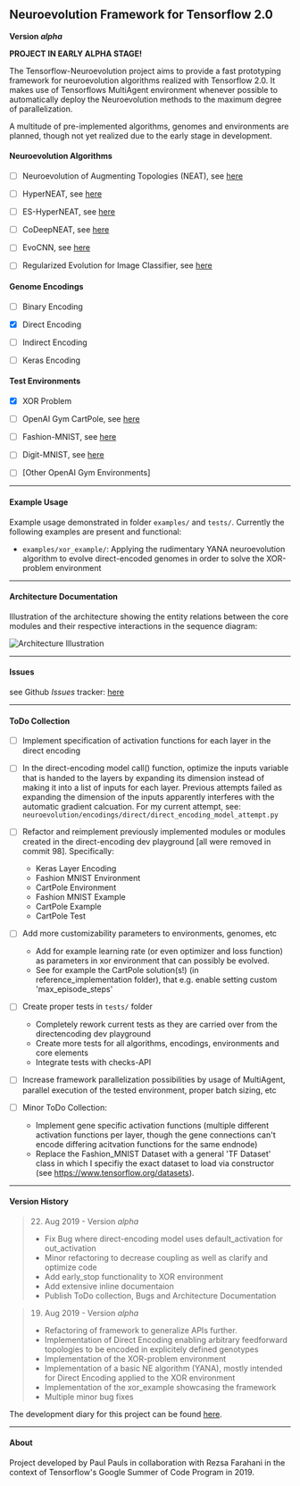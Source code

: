 ## Neuroevolution Framework for Tensorflow 2.0 ##

**Version _alpha_**

**PROJECT IN EARLY ALPHA STAGE!**

The Tensorflow-Neuroevolution project aims to provide a fast prototyping framework for neuroevolution algorithms realized with Tensorflow 2.0. It makes use of Tensorflows MultiAgent environment whenever possible to automatically deploy the Neuroevolution methods to the maximum degree of parallelization.

A multitude of pre-implemented algorithms, genomes and environments are planned, though not yet realized due to the early stage in development.

#### Neuroevolution Algorithms ####

* [ ] Neuroevolution of Augmenting Topologies (NEAT), see [here](http://nn.cs.utexas.edu/downloads/papers/stanley.ec02.pdf)
* [ ] HyperNEAT, see [here](http://axon.cs.byu.edu/~dan/778/papers/NeuroEvolution/stanley3**.pdf)
* [ ] ES-HyperNEAT, see [here](http://citeseerx.ist.psu.edu/viewdoc/summary?doi=10.1.1.365.4332)
* [ ] CoDeepNEAT, see [here](https://arxiv.org/abs/1703.00548)
* [ ] EvoCNN, see [here](https://arxiv.org/abs/1710.10741)
* [ ] Regularized Evolution for Image Classifier, see [here](https://arxiv.org/abs/1802.01548)


#### Genome Encodings ####

* [ ] Binary Encoding
* [X] Direct Encoding
* [ ] Indirect Encoding 
* [ ] Keras Encoding


#### Test Environments ####

* [X] XOR Problem
* [ ] OpenAI Gym CartPole, see [here](http://gym.openai.com/envs/CartPole-v1/)
* [ ] Fashion-MNIST, see [here](https://research.zalando.com/welcome/mission/research-projects/fashion-mnist/)
* [ ] Digit-MNIST, see [here](http://yann.lecun.com/exdb/mnist/)
* [ ] \[Other OpenAI Gym Environments\]



--------------------------------------------------------------------------------

#### Example Usage ####

Example usage demonstrated in folder `examples/` and `tests/`. Currently the following examples are present and functional:

* `examples/xor_example/`: Applying the rudimentary YANA neuroevolution algorithm to evolve direct-encoded genomes in order to solve the XOR-problem environment 



--------------------------------------------------------------------------------

#### Architecture Documentation ####

Illustration of the architecture showing the entity relations between the core modules and their respective interactions in the sequence diagram:

![Architecture Illustration](https://github.com/PaulPauls/Tensorflow-Neuroevolution/tree/master/.architecture_illustration/Entity_Sequence_Diagram_TFNE-Framework.png)



--------------------------------------------------------------------------------

#### Issues ####

see Github _Issues_ tracker: [here](https://github.com/PaulPauls/Tensorflow-Neuroevolution/issues)



--------------------------------------------------------------------------------

#### ToDo Collection ####

* [ ] Implement specification of activation functions for each layer in the direct
    encoding


* [ ] In the direct-encoding model call() function, optimize the inputs variable that is handed to the layers by expanding its dimension instead of making it into a list of inputs for each layer. Previous attempts failed as expanding the dimension of the inputs apparently interferes with the automatic gradient calcuation. For my current attempt, see: `neuroevolution/encodings/direct/direct_encoding_model_attempt.py`


* [ ] Refactor and reimplement previously implemented modules or modules created in the direct-encoding dev playground [all were removed in commit 98]. Specifically:
    * Keras Layer Encoding
    * Fashion MNIST Environment
    * CartPole Environment
    * Fashion MNIST Example
    * CartPole Example
    * CartPole Test


* [ ] Add more customizability parameters to environments, genomes, etc
    * Add for example learning rate (or even optimizer and loss function) as parameters in xor environment that can possibly be evolved.
    * See for example the CartPole solution(s!) (in reference_implementation folder), that e.g. enable setting custom 'max_episode_steps'


* [ ] Create proper tests in `tests/` folder
    * Completely rework current tests as they are carried over from the directencoding dev playground
    * Create more tests for all algorithms, encodings, environments and core elements
    * Integrate tests with checks-API


* [ ] Increase framework parallelization possibilities by usage of MultiAgent, parallel execution of the tested environment, proper batch sizing, etc


* [ ] Minor ToDo Collection:
    * Implement gene specific activation functions (multiple different activation functions per layer, though the gene connections can't encode differing acitvation functions for the same endnode)
    * Replace the Fashion_MNIST Dataset with a general 'TF Dataset' class in which I specifiy the exact dataset to load via constructor (see https://www.tensorflow.org/datasets).



--------------------------------------------------------------------------------

#### Version History ####

> 22. Aug 2019 - Version _alpha_
> * Fix Bug where direct-encoding model uses default_activation for out_activation
> * Minor refactoring to decrease coupling as well as clarify and optimize code
> * Add early_stop functionality to XOR environment
> * Add extensive inline documentaion
> * Publish ToDo collection, Bugs and Architecture Documentation 

> 19. Aug 2019 - Version _alpha_
> * Refactoring of framework to generalize APIs further. 
> * Implementation of Direct Encoding enabling arbitrary feedforward topologies to be encoded in explicitely defined genotypes
> * Implementation of the XOR-problem environment
> * Implementation of a basic NE algorithm (YANA), mostly intended for Direct Encoding applied to the XOR environment
> * Implementation of the xor_example showcasing the framework
> * Multiple minor bug fixes

The development diary for this project can be found [here](https://paulpauls.github.io/Tensorflow-Neuroevolution/).



--------------------------------------------------------------------------------

#### About ####

Project developed by Paul Pauls in collaboration with Rezsa Farahani in the context of Tensorflow's Google Summer of Code Program in 2019.



